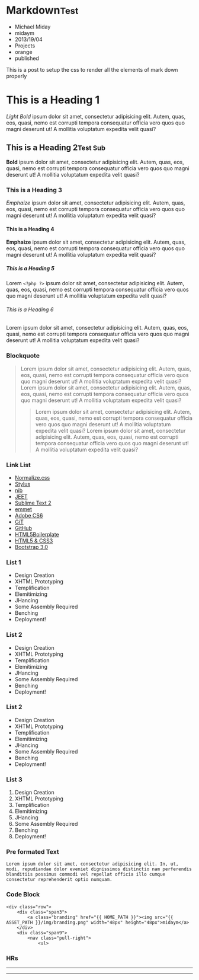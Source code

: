 # Markdown<small>Test</small>
- Michael Miday
- midaym
- 2013/19/04
- Projects
- orange
- published

This is a post to setup the css to render all the elements of mark down properly

# This is a Heading 1
*Light Bold* ipsum dolor sit amet, consectetur adipisicing elit. Autem, quas, eos, quasi, nemo est corrupti tempora consequatur officia vero quos quo magni deserunt ut! A mollitia voluptatum expedita velit quasi?

## This is a Heading 2<small>Test Sub</small>
**Bold** ipsum dolor sit amet, consectetur adipisicing elit. Autem, quas, eos, quasi, nemo est corrupti tempora consequatur officia vero quos quo magni deserunt ut! A mollitia voluptatum expedita velit quasi?

### This is a Heading 3
_Emphaize_ ipsum dolor sit amet, consectetur adipisicing elit. Autem, quas, eos, quasi, nemo est corrupti tempora consequatur officia vero quos quo magni deserunt ut! A mollitia voluptatum expedita velit quasi?

#### This is a Heading 4
__Emphaize__ ipsum dolor sit amet, consectetur adipisicing elit. Autem, quas, eos, quasi, nemo est corrupti tempora consequatur officia vero quos quo magni deserunt ut! A mollitia voluptatum expedita velit quasi?

##### This is a Heading 5
Lorem `<?php ?>` ipsum dolor sit amet, consectetur adipisicing elit. Autem, quas, eos, quasi, nemo est corrupti tempora consequatur officia vero quos quo magni deserunt ut! A mollitia voluptatum expedita velit quasi?

###### This is a Heading 6
Lorem ipsum dolor sit amet, consectetur adipisicing elit. Autem, quas, eos, quasi, nemo est corrupti tempora consequatur officia vero quos quo magni deserunt ut! A mollitia voluptatum expedita velit quasi?


### Blockquote

> Lorem ipsum dolor sit amet, consectetur adipisicing elit. Autem, quas, eos, quasi, nemo est corrupti tempora consequatur officia vero quos quo magni deserunt ut! A mollitia voluptatum expedita velit quasi?
> Lorem ipsum dolor sit amet, consectetur adipisicing elit. Autem, quas, eos, quasi, nemo est corrupti tempora consequatur officia vero quos quo magni deserunt ut! A mollitia voluptatum expedita velit quasi?
> > Lorem ipsum dolor sit amet, consectetur adipisicing elit. Autem, quas, eos, quasi, nemo est corrupti tempora consequatur officia vero quos quo magni deserunt ut! A mollitia voluptatum expedita velit quasi?
> Lorem ipsum dolor sit amet, consectetur adipisicing elit. Autem, quas, eos, quasi, nemo est corrupti tempora consequatur officia vero quos quo magni deserunt ut! A mollitia voluptatum expedita velit quasi?


### Link List

*	[Normalize.css][3]
*	[Stylus][4]
*	[nib][5]
*	[JEET][6]
*	[Sublime Text 2][7]
*	[emmet][10]
*	[Adobe CS6][9]
*	[GiT][12]
*	[GitHub][8]
*	[HTML5Boilerplate][8]
*	[HTML5 & CSS3][1]
*	[Bootstrap 3.0][11]

### List 1
*	Design Creation
*	XHTML Prototyping
*	Templification
*	Elemitimizing
*	JHancing
*	Some Assembly Required
*	Benching
*	Deployment!

### List 2
-	Design Creation
-	XHTML Prototyping
-	Templification
-	Elemitimizing
-	JHancing
-	Some Assembly Required
-	Benching
-	Deployment!

### List 2
+	Design Creation
+	XHTML Prototyping
+	Templification
+	Elemitimizing
+	JHancing
+	Some Assembly Required
+	Benching
+	Deployment!

### List 3
1.	Design Creation
2.	XHTML Prototyping
3.	Templification
4.	Elemitimizing
5.	JHancing
6.	Some Assembly Required
7.	Benching
8.	Deployment!

### Pre formated Text

	Lorem ipsum dolor sit amet, consectetur adipisicing elit. In, ut, modi, repudiandae dolor eveniet dignissimos distinctio nam perferendis blanditiis possimus commodi vel repellat officia illo cumque consectetur reprehenderit optio numquam.

### Code Block

	<div class="row">
		<div class="span3">
			<a class="branding" href="{{ HOME_PATH }}"><img src="{{ ASSET_PATH }}/img/branding.png" width="48px" height="48px">midaym</a>
		</div>
		<div class="span9">
			<nav class="pull-right">
				<ul>
### HRs

************

------------


[1]: http://www.w3.org/html/logo/       "HTML5 & CSS3"
[2]: http://html5boilerplate.com/  "HTML5BoilerPlate"
[3]: http://necolas.github.io/normalize.css/   "Normalize.css"
[4]: http://learnboost.github.io/stylus/        "Stylus"
[5]: http://visionmedia.github.io/nib/  "nib"
[6]: http://jeetframework.com/    "JEET"
[7]: http://www.sublimetext.com/        "Sublime2"
[8]: http://www.github.com/  "GitHub"
[9]: http://adobe.com/   "Adobe CS6"
[10]: https://github.com/sergeche/emmet-sublime   "emmet"
[11]: https://github.com/twitter/bootstrap/tree/3.0.0-wip   "Bootstrap 3.0"
[12]: http://git-scm.com/   "GiT"


